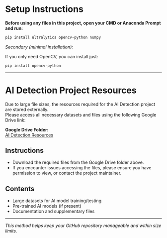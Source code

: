 # Setup Instructions

**Before using any files in this project, open your CMD or Anaconda Prompt and run:**

```bash
pip install ultralytics opencv-python numpy
```

_Secondary (minimal installation):_

If you only need OpenCV, you can install just:

```bash
pip install opencv-python
```

---

# AI Detection Project Resources

Due to large file sizes, the resources required for the AI Detection project are stored externally.  
Please access all necessary datasets and files using the following Google Drive link:

**Google Drive Folder:**  
[AI Detection Resources](https://drive.google.com/drive/folders/1--GqfGpZ5QsbqleAK54qirHFNKjw-x-M?usp=sharing)

## Instructions
- Download the required files from the Google Drive folder above.
- If you encounter issues accessing the files, please ensure you have permission to view, or contact the project maintainer.

## Contents
- Large datasets for AI model training/testing
- Pre-trained AI models (if present)
- Documentation and supplementary files

---

_This method helps keep your GitHub repository manageable and within size limits._